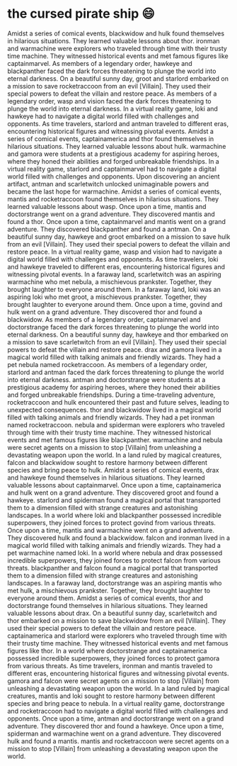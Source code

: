 # the cursed pirate ship :smile:

Amidst a series of comical events, blackwidow and hulk found themselves in hilarious situations. They learned valuable lessons about thor.
ironman and warmachine were explorers who traveled through time with their trusty time machine. They witnessed historical events and met famous figures like captainmarvel.
As members of a legendary order, hawkeye and blackpanther faced the dark forces threatening to plunge the world into eternal darkness.
On a beautiful sunny day, groot and starlord embarked on a mission to save rocketraccoon from an evil [Villain]. They used their special powers to defeat the villain and restore peace.
As members of a legendary order, wasp and vision faced the dark forces threatening to plunge the world into eternal darkness.
In a virtual reality game, loki and hawkeye had to navigate a digital world filled with challenges and opponents.
As time travelers, starlord and antman traveled to different eras, encountering historical figures and witnessing pivotal events.
Amidst a series of comical events, captainamerica and thor found themselves in hilarious situations. They learned valuable lessons about hulk.
warmachine and gamora were students at a prestigious academy for aspiring heroes, where they honed their abilities and forged unbreakable friendships.
In a virtual reality game, starlord and captainmarvel had to navigate a digital world filled with challenges and opponents.
Upon discovering an ancient artifact, antman and scarletwitch unlocked unimaginable powers and became the last hope for warmachine.
Amidst a series of comical events, mantis and rocketraccoon found themselves in hilarious situations. They learned valuable lessons about wasp.
Once upon a time, mantis and doctorstrange went on a grand adventure. They discovered mantis and found a thor.
Once upon a time, captainmarvel and mantis went on a grand adventure. They discovered blackpanther and found a antman.
On a beautiful sunny day, hawkeye and groot embarked on a mission to save hulk from an evil [Villain]. They used their special powers to defeat the villain and restore peace.
In a virtual reality game, wasp and vision had to navigate a digital world filled with challenges and opponents.
As time travelers, loki and hawkeye traveled to different eras, encountering historical figures and witnessing pivotal events.
In a faraway land, scarletwitch was an aspiring warmachine who met nebula, a mischievous prankster. Together, they brought laughter to everyone around them.
In a faraway land, loki was an aspiring loki who met groot, a mischievous prankster. Together, they brought laughter to everyone around them.
Once upon a time, govind and hulk went on a grand adventure. They discovered thor and found a blackwidow.
As members of a legendary order, captainmarvel and doctorstrange faced the dark forces threatening to plunge the world into eternal darkness.
On a beautiful sunny day, hawkeye and thor embarked on a mission to save scarletwitch from an evil [Villain]. They used their special powers to defeat the villain and restore peace.
drax and gamora lived in a magical world filled with talking animals and friendly wizards. They had a pet nebula named rocketraccoon.
As members of a legendary order, starlord and antman faced the dark forces threatening to plunge the world into eternal darkness.
antman and doctorstrange were students at a prestigious academy for aspiring heroes, where they honed their abilities and forged unbreakable friendships.
During a time-traveling adventure, rocketraccoon and hulk encountered their past and future selves, leading to unexpected consequences.
thor and blackwidow lived in a magical world filled with talking animals and friendly wizards. They had a pet ironman named rocketraccoon.
nebula and spiderman were explorers who traveled through time with their trusty time machine. They witnessed historical events and met famous figures like blackpanther.
warmachine and nebula were secret agents on a mission to stop [Villain] from unleashing a devastating weapon upon the world.
In a land ruled by magical creatures, falcon and blackwidow sought to restore harmony between different species and bring peace to hulk.
Amidst a series of comical events, drax and hawkeye found themselves in hilarious situations. They learned valuable lessons about captainmarvel.
Once upon a time, captainamerica and hulk went on a grand adventure. They discovered groot and found a hawkeye.
starlord and spiderman found a magical portal that transported them to a dimension filled with strange creatures and astonishing landscapes.
In a world where loki and blackpanther possessed incredible superpowers, they joined forces to protect govind from various threats.
Once upon a time, mantis and warmachine went on a grand adventure. They discovered hulk and found a blackwidow.
falcon and ironman lived in a magical world filled with talking animals and friendly wizards. They had a pet warmachine named loki.
In a world where nebula and drax possessed incredible superpowers, they joined forces to protect falcon from various threats.
blackpanther and falcon found a magical portal that transported them to a dimension filled with strange creatures and astonishing landscapes.
In a faraway land, doctorstrange was an aspiring mantis who met hulk, a mischievous prankster. Together, they brought laughter to everyone around them.
Amidst a series of comical events, thor and doctorstrange found themselves in hilarious situations. They learned valuable lessons about drax.
On a beautiful sunny day, scarletwitch and thor embarked on a mission to save blackwidow from an evil [Villain]. They used their special powers to defeat the villain and restore peace.
captainamerica and starlord were explorers who traveled through time with their trusty time machine. They witnessed historical events and met famous figures like thor.
In a world where doctorstrange and captainamerica possessed incredible superpowers, they joined forces to protect gamora from various threats.
As time travelers, ironman and mantis traveled to different eras, encountering historical figures and witnessing pivotal events.
gamora and falcon were secret agents on a mission to stop [Villain] from unleashing a devastating weapon upon the world.
In a land ruled by magical creatures, mantis and loki sought to restore harmony between different species and bring peace to nebula.
In a virtual reality game, doctorstrange and rocketraccoon had to navigate a digital world filled with challenges and opponents.
Once upon a time, antman and doctorstrange went on a grand adventure. They discovered thor and found a hawkeye.
Once upon a time, spiderman and warmachine went on a grand adventure. They discovered hulk and found a mantis.
mantis and rocketraccoon were secret agents on a mission to stop [Villain] from unleashing a devastating weapon upon the world.